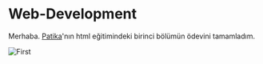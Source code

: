 # Web-Development

Merhaba. [Patika](https://www.patika.dev/tr)'nın html eğitimindeki birinci bölümün ödevini tamamladım.

![First](C:/Users/user/Documents/GitHub/Web-Development/ödev1.png)


<img src="Web-Development/ödev1.png" alt="">